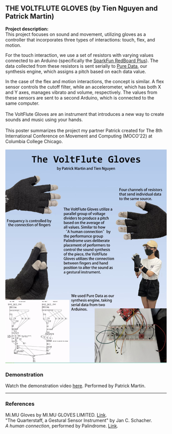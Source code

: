 ## THE VOLTFLUTE GLOVES (by Tien Nguyen and Patrick Martin)

**Project description:**
<br>
This project focuses on sound and movement, utilizing gloves as a controller that incorporates three types of interactions: touch, flex, and motion. 

For the touch interaction, we use a set of resistors with varying values connected to an Arduino (specifically the [SparkFun RedBoard Plus](https://www.sparkfun.com/products/18158?gclid=CjwKCAiAoL6eBhA3EiwAXDom5o1pHBmLw4evZSg0s42MV4RDG1Incx7Id3NLVxjXL-zsDAnQutcWihoCsQsQAvD_BwE)). The data collected from these resistors is sent serially to [Pure Data](https://puredata.info/), our synthesis engine, which assigns a pitch based on each data value.

In the case of the flex and motion interactions, the concept is similar. A flex sensor controls the cutoff filter, while an accelerometer, which has both X and Y axes, manages vibrato and volume, respectively. The values from these sensors are sent to a second Arduino, which is connected to the same computer.
<br><br>
The VoltFlute Gloves are an instrument that introduces a new way to create sounds and music using your hands.
<br><br>
This poster summarizes the project my partner Patrick created for The 8th International Conference on Movement and Computing (MOCO'22) at Columbia College Chicago.
<br><br>
<img src="images/glovesynth.png"/>
<br>
### Demonstration
Watch the demonstration video [here](https://drive.google.com/file/d/1ZpX3eQfKFP_I_iwalWMx1skBHGPlXGj2/view?usp=sharing). Performed by Patrick Martin.

---
### References
Mi.MU Gloves by MI.MU GLOVES LIMITED. [Link](https://mimugloves.com/documentation/mimu-gloves-overview/).
<br>
"The Quarterstaff, a Gestural Sensor Instrument" by Jan C. Schacher.
<br>
_A human connection_, performed by Palindrome. [Link](https://vimeo.com/112230953).
